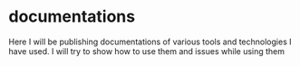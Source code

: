 # documentations
Here I will be publishing documentations of various tools and technologies I have used. I will try to show how to use them and issues while using them
